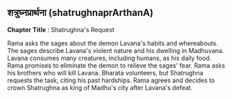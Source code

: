 ## शत्रुघ्नप्रार्थना (shatrughnaprArthanA)
**Chapter Title** : Shatrughna's Request

Rama asks the sages about the demon Lavana's habits and whereabouts. The sages describe Lavana's violent nature and his dwelling in Madhuvana. Lavana consumes many creatures, including humans, as his daily food. Rama promises to eliminate the demon to relieve the sages' fear. Rama asks his brothers who will kill Lavana. Bharata volunteers, but Shatrughna requests the task, citing his past hardships. Rama agrees and decides to crown Shatrughna as king of Madhu's city after Lavana's defeat.